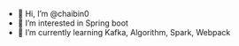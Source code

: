 - 👋 Hi, I’m @chaibin0
- 👀 I’m interested in Spring boot
- 🌱 I’m currently learning Kafka, Algorithm, Spark, Webpack

<!---
chaibin0/chaibin0 is a ✨ special ✨ repository because its `README.md` (this file) appears on your GitHub profile.
You can click the Preview link to take a look at your changes.
--->
